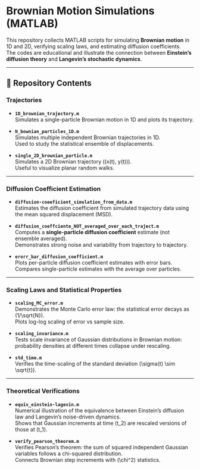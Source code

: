 # Brownian Motion Simulations (MATLAB)

This repository collects MATLAB scripts for simulating **Brownian motion** in 1D and 2D, verifying scaling laws, and estimating diffusion coefficients.  
The codes are educational and illustrate the connection between **Einstein’s diffusion theory** and **Langevin’s stochastic dynamics**.

---

## 📂 Repository Contents

### Trajectories
- **`1D_brownian_trajectory.m`**  
  Simulates a single-particle Brownian motion in 1D and plots its trajectory.

- **`N_bownian_particles_1D.m`**  
  Simulates multiple independent Brownian trajectories in 1D.  
  Used to study the statistical ensemble of displacements.

- **`single_2D_brownian_particle.m`**  
  Simulates a 2D Brownian trajectory \((x(t), y(t))\).  
  Useful to visualize planar random walks.

---

### Diffusion Coefficient Estimation
- **`diffusion-coeeficient_simulation_from_data.m`**  
  Estimates the diffusion coefficient from simulated trajectory data using the mean squared displacement (MSD).

- **`diffusion_coeffciente_NOT_averaged_over_each_traject.m`**  
  Computes a **single-particle diffusion coefficient** estimate (not ensemble averaged).  
  Demonstrates strong noise and variability from trajectory to trajectory.

- **`erorr_bar_diffusion_coefficient.m`**  
  Plots per-particle diffusion coefficient estimates with error bars.  
  Compares single-particle estimates with the average over particles.

---

### Scaling Laws and Statistical Properties
- **`scaling_MC_error.m`**  
  Demonstrates the Monte Carlo error law: the statistical error decays as \(1/\sqrt{N}\).  
  Plots log-log scaling of error vs sample size.

- **`scaling_invariance.m`**  
  Tests scale invariance of Gaussian distributions in Brownian motion:  
  probability densities at different times collapse under rescaling.

- **`std_time.m`**  
  Verifies the time-scaling of the standard deviation \(\sigma(t) \sim \sqrt{t}\).

---

### Theoretical Verifications
- **`equiv_einstein-lagevin.m`**  
  Numerical illustration of the equivalence between Einstein’s diffusion law and Langevin’s noise-driven dynamics.  
  Shows that Gaussian increments at time \(t_2\) are rescaled versions of those at \(t_1\).

- **`verify_pearson_theorem.m`**  
  Verifies Pearson’s theorem: the sum of squared independent Gaussian variables follows a chi-squared distribution.  
  Connects Brownian step increments with \(\chi^2\) statistics.

